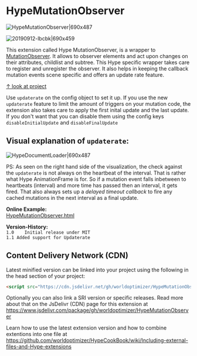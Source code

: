 # HypeMutationObserver
![HypeMutationObserver|690x487](https://playground.maxziebell.de/Hype/MutationObserver/HypeMutationObserver.png) 

![20190912-lbcbk|690x459](https://forums.tumult.com/uploads/db2156/original/3X/2/e/2e979e681be7fa9a8f5c21ab4ce0c108aaa727c7.png) 

This extension called Hype MutationObserver, is a wrapper to [MutationObserver](https://developer.mozilla.org/de/docs/Web/API/MutationObserver). It allows to observer elements and act upon changes on their attributes, childlist and subtree.  This Hype specific wrapper takes care to register and unregister the observer. It also helps in keeping the callback mutation events scene specific and offers an update rate feature.

[↑ look at project](https://forums.tumult.com/t/hype-mutationobserver/16734?u=maxzieb)

Use  `updaterate`  on the config object to set it up.
If you use the new `updaterate` feature to limit the amount of triggers on your mutation code, the extension also takes care to apply the first inital update and the last update. If you don't want that you can disable them using the config keys `disableInitialUpdate` and `disableFinalUpdate`

Visual explanation of `updaterate`:
---
![HypeDocumentLoader|690x487](https://playground.maxziebell.de/Hype/MutationObserver/images/updaterate.jpg)

PS: As seen on the right hand side of the visualization, the check against the `updaterate` is not always on the heartbeat of the interval. That is rather what Hype AnimationFrame is for. So if a mutation event falls inbetween to heartbeats (interval) and more time has passed then an interval, it gets fired. That also always sets up a *delayed timeout callback* to fire any cached mutations in the next interval as a final update.

**Online Example:**  
[HypeMutationObserver.html](https://playground.maxziebell.de/Hype/MutationObserver/HypeMutationObserver.html)

**Version-History:**  
`1.0	Initial release under MIT`  
`1.1 Added support for Updaterate`

Content Delivery Network (CDN)
--
Latest minified version can be linked into your project using the following in the head section of your project:
```html
<script src="https://cdn.jsdelivr.net/gh/worldoptimizer/HypeMutationObserver/HypeMutationObserver.min.js"></script>
```

Optionally you can also link a SRI version or specific releases. Read more about that on the JsDelivr (CDN) page for this extension at https://www.jsdelivr.com/package/gh/worldoptimizer/HypeMutationObserver

Learn how to use the latest extension version and how to combine extentions into one file at
https://github.com/worldoptimizer/HypeCookBook/wiki/Including-external-files-and-Hype-extensions
